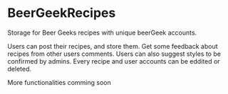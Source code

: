 # BeerGeekRecipes
Storage for Beer Geeks recipes with unique beerGeek accounts.

Users can post their recipes, and store them. Get some feedback about recipes from other users comments. Users can also
suggest styles to be confirmed by admins. Every recipe and user accounts can be eddited or deleted. 


More functionalities comming soon

